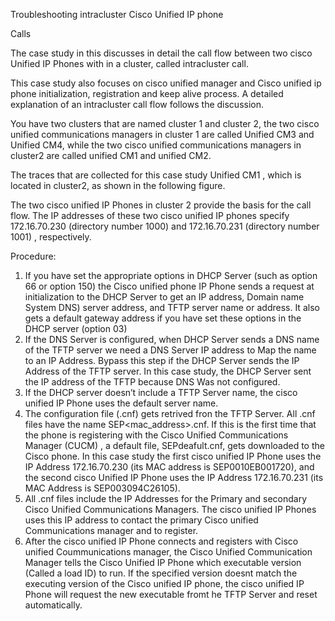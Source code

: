 Troubleshooting intracluster Cisco Unified IP phone

Calls 

The case study in this discusses in detail the call flow between two cisco Unified IP Phones with in a cluster, called intracluster call.

This case study also focuses on cisco unified manager and Cisco unified ip phone initialization, registration and keep alive process. A detailed explanation of an intracluster call flow follows the discussion.

You have two clusters that are named cluster 1 and cluster 2, the two cisco unified communications managers in cluster 1 are called Unified CM3 and Unified CM4, while the two cisco unified communications managers in cluster2 are called unified CM1 and unified CM2.

The traces that are collected for this case study Unified CM1 , which is located in cluster2, as shown in the following figure.

The two cisco unified IP Phones in cluster 2 provide the basis for the call flow. The IP addresses of these two cisco unified IP phones specify 172.16.70.230 (directory number 1000) and 172.16.70.231 (directory number 1001) , respectively.



Procedure:

1) If you have set the appropriate options in DHCP Server (such as option 66 or option 150) the Cisco unified phone IP Phone sends a request at initialization to the DHCP Server to get an IP address, Domain name System DNS) server address, and TFTP server name or address.  It also gets a default gateway address if you have set these options in the DHCP server  (option 03) 
2) If the DNS Server is configured, when DHCP Server sends a DNS name of the TFTP server we need a DNS Server IP address to Map the name to an IP Address. Bypass this step if the DHCP Server sends the IP Address of the TFTP server. In this case study, the DHCP Server sent the IP address of the TFTP because DNS Was not configured.
3) If the DHCP server doesn’t include a TFTP Server name, the cisco unified IP Phone uses the default server name.
4) The configuration file (.cnf) gets retrived fron the TFTP Server. All .cnf files have the name SEP<mac_address>.cnf. If this is the first time that the phone is registering with the Cisco Unified Communications Manager (CUCM) , a default file, SEPdeafult.cnf, gets downloaded to the Cisco phone. In this case study the first cisco unified IP Phone uses the IP Address 172.16.70.230 (its MAC address is SEP0010EB001720), and the second cisco Unified IP Phone uses the IP Address 172.16.70.231 (its MAC Address is SEP003094C26105).
5) All .cnf files include the IP Addresses for the Primary and secondary Cisco Unified Communications Managers. The cisco unified IP Phones uses this IP address to contact the primary Cisco unified Communications manager and to register.
6) After the cisco unified IP Phone connects and registers with Cisco unified Coummunications manager, the Cisco Unified Communication Manager tells the Cisco Unified IP Phone which executable version (Called a load ID) to run. If the specified version doesnt match the executing version of the Cisco unified IP phone, the cisco unified IP Phone will request the new executable fromt he TFTP Server and reset automatically.
   

